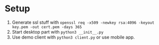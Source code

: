# Setup

1. Generate ssl stuff with `openssl req -x509 -newkey rsa:4096 -keyout key.pem -out cert.pem -days 365`
2. Start desktop part with `python3 __init__.py`
3. Use demo client with `python3 client.py` or use mobile app.